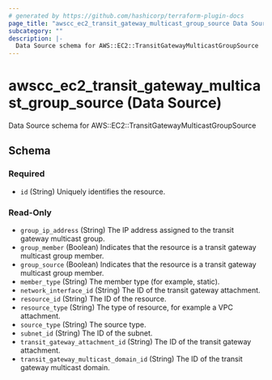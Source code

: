 ```yaml
---
# generated by https://github.com/hashicorp/terraform-plugin-docs
page_title: "awscc_ec2_transit_gateway_multicast_group_source Data Source - terraform-provider-awscc"
subcategory: ""
description: |-
  Data Source schema for AWS::EC2::TransitGatewayMulticastGroupSource
---
```


# awscc_ec2_transit_gateway_multicast_group_source (Data Source)

Data Source schema for AWS::EC2::TransitGatewayMulticastGroupSource



<!-- schema generated by tfplugindocs -->
## Schema

### Required

- `id` (String) Uniquely identifies the resource.

### Read-Only

- `group_ip_address` (String) The IP address assigned to the transit gateway multicast group.
- `group_member` (Boolean) Indicates that the resource is a transit gateway multicast group member.
- `group_source` (Boolean) Indicates that the resource is a transit gateway multicast group member.
- `member_type` (String) The member type (for example, static).
- `network_interface_id` (String) The ID of the transit gateway attachment.
- `resource_id` (String) The ID of the resource.
- `resource_type` (String) The type of resource, for example a VPC attachment.
- `source_type` (String) The source type.
- `subnet_id` (String) The ID of the subnet.
- `transit_gateway_attachment_id` (String) The ID of the transit gateway attachment.
- `transit_gateway_multicast_domain_id` (String) The ID of the transit gateway multicast domain.


